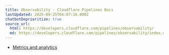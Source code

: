 ```yaml
---
title: Observability · Cloudflare Pipelines Docs
lastUpdated: 2025-09-25T04:07:16.000Z
chatbotDeprioritize: true
source_url:
  html: https://developers.cloudflare.com/pipelines/observability/
  md: https://developers.cloudflare.com/pipelines/observability/index.md
---
```


* [Metrics and analytics](https://developers.cloudflare.com/pipelines/observability/metrics/)
